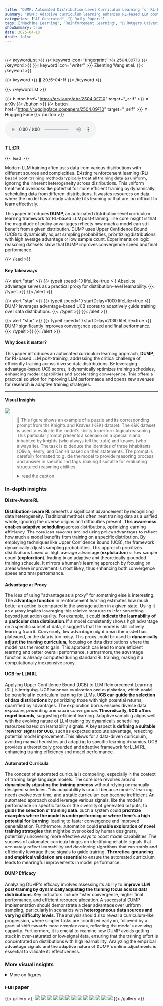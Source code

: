 ```yaml
---
title: "DUMP: Automated Distribution-Level Curriculum Learning for RL-based LLM Post-training"
summary: "DUMP: Adaptive curriculum learning enhances RL-based LLM post-training!"
categories: ["AI Generated", "🤗 Daily Papers"]
tags: ["Machine Learning", "Reinforcement Learning", "🏢 Rutgers University",]
showSummary: true
date: 2025-04-13
draft: false
---
```


<br>

{{< keywordList >}}
{{< keyword icon="fingerprint" >}} 2504.09710 {{< /keyword >}}
{{< keyword icon="writer" >}} Zhenting Wang et el. {{< /keyword >}}
 
{{< keyword >}} 🤗 2025-04-15 {{< /keyword >}}
 
{{< /keywordList >}}

{{< button href="https://arxiv.org/abs/2504.09710" target="_self" >}}
↗ arXiv
{{< /button >}}
{{< button href="https://huggingface.co/papers/2504.09710" target="_self" >}}
↗ Hugging Face
{{< /button >}}



<audio controls>
    <source src="https://ai-paper-reviewer.com/2504.09710/podcast.wav" type="audio/wav">
    Your browser does not support the audio element.
</audio>


### TL;DR


{{< lead >}}

Modern LLM training often uses data from various distributions with different sources and complexities. Existing reinforcement learning (RL)-based post-training methods typically treat all training data as uniform, ignoring the inherent heterogeneity across distributions. This uniform treatment overlooks the potential for more efficient training by dynamically scheduling data from different distributions. It wastes resources on data where the model has already saturated its learning or that are too difficult to learn effectively.



This paper introduces **DUMP**, an automated distribution-level curriculum learning framework for RL-based LLM post-training. The core insight is that the magnitude of policy advantages reflects how much a model can still benefit from a given distribution. DUMP uses Upper Confidence Bound (UCB) to dynamically adjust sampling probabilities, prioritizing distributions with high average advantage or low sample count. Experiments on logic reasoning datasets show that DUMP improves convergence speed and final performance.

{{< /lead >}}


#### Key Takeaways

{{< alert "star" >}}
{{< typeit speed=10 lifeLike=true >}} Absolute advantage serves as a practical proxy for distribution-level learnability. {{< /typeit >}}
{{< /alert >}}

{{< alert "star" >}}
{{< typeit speed=10 startDelay=1000 lifeLike=true >}} DUMP leverages advantage-based UCB scores to adaptively guide training over data distributions. {{< /typeit >}}
{{< /alert >}}

{{< alert "star" >}}
{{< typeit speed=10 startDelay=2000 lifeLike=true >}} DUMP significantly improves convergence speed and final performance. {{< /typeit >}}
{{< /alert >}}

#### Why does it matter?
This paper introduces an automated curriculum learning approach, **DUMP**, for RL-based LLM post-training, addressing the critical challenge of efficiently training across diverse data distributions. By leveraging advantage-based UCB scores, it dynamically optimizes training schedules, enhancing model capabilities and accelerating convergence. This offers a practical solution for improving LLM performance and opens new avenues for research in adaptive training strategies.

------
#### Visual Insights



![](https://arxiv.org/html/2504.09710/x1.png)

> 🔼 This figure shows an example of a puzzle and its corresponding prompt from the Knights and Knaves (K&K) dataset. The K&K dataset is used to evaluate the model's ability to perform logical reasoning. This particular prompt presents a scenario on a special island inhabited by knights (who always tell the truth) and knaves (who always lie).  The task is to deduce the identities of three inhabitants (Olivia, Henry, and Daniel) based on their statements. The prompt is carefully formatted to guide the model to provide reasoning process and answer in specific <think> and <answer> tags, making it suitable for evaluating structured reasoning abilities.
> <details>
> <summary>read the caption</summary>
> Figure 1: Example of puzzle and prompt used in Knights and Knaves (K&K) puzzle dataset.
> </details>







### In-depth insights


#### Distro-Aware RL
**Distribution-aware RL** presents a significant advancement by recognizing data heterogeneity. Traditional methods often treat training data as a unified whole, ignoring the diverse origins and difficulties present. **This awareness enables adaptive scheduling** across distributions, optimizing learning efficiency. The core idea revolves around using policy advantages to reflect how much a model benefits from training on a specific distribution. By employing techniques like Upper Confidence Bound (UCB), the framework dynamically adjusts sampling probabilities. This approach prioritizes distributions based on high average advantage (**exploitation**) or low sample count (**exploration**), leading to an adaptive and theoretically grounded training schedule. It mirrors a human's learning approach by focusing on areas where improvement is most likely, thus enhancing both convergence speed and final performance.

#### Advantage as Proxy
The idea of using "advantage as a proxy" for something else is interesting. The **advantage function** in reinforcement learning estimates how much better an action is compared to the average action in a given state. Using it as a proxy implies leveraging this relative measure to infer something beyond just action quality. For example, it could **indicate the learnability of a particular data distribution**. If a model consistently shows high advantage on a specific subset of data, it suggests that the model is still actively learning from it. Conversely, low advantage might mean the model has plateaued, or the data is too noisy. This proxy could be used to **dynamically adjust the training curriculum**, focusing on data distributions where the model has the most to gain. This approach can lead to more efficient learning and better overall performance. Furthermore, the advantage function is already computed during standard RL training, making it a computationally inexpensive proxy.

#### UCB for LLM RL
Applying Upper Confidence Bound (UCB) to LLM Reinforcement Learning (RL) is intriguing. UCB balances exploration and exploitation, which could be beneficial in curriculum learning for LLMs. **UCB can guide the selection of data distributions** by prioritizing those with high potential returns, quantified by advantages. The exploration bonus ensures diverse data exposure, preventing premature convergence. **Theoretically, UCB offers regret bounds**, suggesting efficient learning. Adaptive sampling aligns well with the evolving nature of LLM training by dynamically scheduling resources based on learnability signals. A key aspect is **defining a suitable 'reward' signal for UCB**, such as expected absolute advantage, reflecting potential model improvement. This allows for a data-driven curriculum, avoiding manual heuristics and adapting to specific learning dynamics. UCB provides a theoretically grounded and adaptive framework for LLM RL, enhancing training efficiency and model performance.

#### Automated Curricula
The concept of automated curricula is compelling, especially in the context of training large language models. The core idea revolves around **dynamically adjusting the training process** without relying on manually designed schedules. This adaptability is crucial because models' learning needs evolve over time, and a static curriculum can become inefficient. An automated approach could leverage various signals, like the model's performance on specific tasks or the diversity of generated outputs, to **guide the selection of training data**. Such a system could **prioritize examples where the model is underperforming or where there's a high potential for learning**, leading to faster convergence and improved generalization. Furthermore, automation could **enable exploration of novel training strategies** that might be overlooked by human designers, potentially uncovering more effective ways to boost model capabilities. The success of automated curricula hinges on identifying reliable signals that accurately reflect learnability and developing algorithms that can stably and efficiently leverage these signals to guide training. **Theoretical grounding and empirical validation are essential** to ensure the automated curriculum leads to meaningful improvements in model performance.

#### DUMP Efficacy
Analyzing DUMP's efficacy involves assessing its ability to **improve LLM post-training by dynamically adjusting the training focus across data distributions**. Key indicators include faster convergence, higher final performance, and efficient resource allocation. A successful DUMP implementation should demonstrate a clear advantage over uniform sampling, particularly in scenarios with **heterogeneous data sources and varying difficulty levels**. The analysis should also reveal a curriculum-like progression, where simpler tasks are prioritized early on, followed by a gradual shift towards more complex ones, reflecting the model's evolving capacity. Furthermore, it is crucial to examine how DUMP avoids getting stuck in over-saturated or low-signal data, ensuring that the training effort is concentrated on distributions with high learnability. Analyzing the empirical advantage signals and the adaptive nature of DUMP's online adjustments is essential to validate its effectiveness.


### More visual insights

<details>
<summary>More on figures
</summary>


![](https://arxiv.org/html/2504.09710/extracted/6358163/fig/kk_logic_plots/kk_logic_3_plot.png)

> 🔼 The figure displays the test answer reward over training steps for the Knights and Knaves puzzle dataset, specifically focusing on puzzles with 3 characters.  It compares the performance of the DUMP algorithm (distribution-level curriculum learning) against a uniform sampling baseline. The graph shows the reward accumulating over training steps, illustrating the improvement in accuracy achieved with the DUMP algorithm.
> <details>
> <summary>read the caption</summary>
> (a) 3 Characters
> </details>



![](https://arxiv.org/html/2504.09710/extracted/6358163/fig/kk_logic_plots/kk_logic_4_plot.png)

> 🔼 The figure shows the effectiveness of the DUMP algorithm compared to a baseline approach on the Knights and Knaves puzzle dataset with 4 characters.  The x-axis represents the training step, and the y-axis represents the test answer reward.  The plot displays the performance of both DUMP and the baseline (uniform sampling) over the course of training, illustrating that DUMP consistently outperforms the baseline, indicating superior convergence speed and higher final performance.
> <details>
> <summary>read the caption</summary>
> (b) 4 Characters
> </details>



![](https://arxiv.org/html/2504.09710/extracted/6358163/fig/kk_logic_plots/kk_logic_5_plot.png)

> 🔼 The figure shows the effectiveness of DUMP (Automated Distribution-Level Curriculum Learning) on a subset of the Knights and Knaves puzzle dataset. Specifically, it focuses on puzzles with 5 characters, comparing the performance of DUMP against a uniform sampling baseline in terms of test answer reward over training steps.  The graph illustrates how DUMP consistently outperforms the uniform sampling approach, achieving a higher reward and faster convergence.
> <details>
> <summary>read the caption</summary>
> (c) 5 Characters
> </details>



![](https://arxiv.org/html/2504.09710/extracted/6358163/fig/kk_logic_plots/kk_logic_6_plot.png)

> 🔼 The figure shows the effectiveness of DUMP (Automated Distribution-level Curriculum Learning) on a subset of the Knights and Knaves puzzle dataset. Specifically, it presents the test answer reward over training steps for puzzles with 6 characters.  The graph compares the performance of DUMP against a uniform sampling baseline, illustrating DUMP's superior performance in terms of both convergence speed and final reward.
> <details>
> <summary>read the caption</summary>
> (d) 6 Characters
> </details>



![](https://arxiv.org/html/2504.09710/extracted/6358163/fig/kk_logic_plots/kk_logic_7_plot.png)

> 🔼 This figure shows the effectiveness of DUMP (Automated Distribution-level Curriculum Learning) on a subset of the Knights and Knaves puzzle dataset, specifically focusing on puzzles with 7 characters.  The graph plots the test answer reward over training steps, comparing the performance of DUMP against a baseline method that doesn't utilize DUMP's curriculum learning strategy.  The x-axis represents the training step, while the y-axis displays the test answer reward.  The lines represent the average test reward achieved using DUMP and uniform sampling.
> <details>
> <summary>read the caption</summary>
> (e) 7 Characters
> </details>



![](https://arxiv.org/html/2504.09710/extracted/6358163/fig/kk_logic_plots/kk_logic_8_plot.png)

> 🔼 The figure shows the effectiveness of the DUMP algorithm on the Knights and Knaves puzzle dataset, specifically for puzzles with 8 characters.  It compares the test answer reward achieved by using DUMP versus a baseline method (without DUMP). The x-axis represents the training step, and the y-axis shows the test answer reward. The graph visually demonstrates the performance improvement achieved by DUMP over the baseline.
> <details>
> <summary>read the caption</summary>
> (f) 8 Characters
> </details>



![](https://arxiv.org/html/2504.09710/extracted/6358163/fig/kk_logic_plots/kk_logic_9_plot.png)

> 🔼 The figure shows the effectiveness of DUMP (Automated Distribution-level Curriculum Learning) on a subset of the Knights and Knaves puzzle dataset. Specifically, it focuses on puzzles with 9 characters, illustrating the test answer reward achieved by the model trained with DUMP against a baseline model trained without DUMP over a series of training steps.  The graph visually demonstrates how DUMP improves model performance, as measured by the test answer reward, on this specific puzzle complexity.
> <details>
> <summary>read the caption</summary>
> (g) 9 Characters
> </details>



![](https://arxiv.org/html/2504.09710/extracted/6358163/fig/kk_logic_plots/kk_logic_10_plot.png)

> 🔼 The figure shows the effectiveness of the DUMP algorithm compared to a uniform sampling baseline. Specifically, it presents the test answer reward over training steps for the puzzle distribution with 10 characters.  The graph illustrates the superior performance of DUMP in achieving a higher reward compared to uniform sampling. This demonstrates DUMP's ability to prioritize more informative data distributions for efficient learning.
> <details>
> <summary>read the caption</summary>
> (h) 10 Characters
> </details>



![](https://arxiv.org/html/2504.09710/extracted/6358163/fig/kk_logic_plots/kk_logic_11_plot.png)

> 🔼 The figure shows the effectiveness of DUMP (Automated Distribution-level Curriculum Learning) on a specific subset of the Knights and Knaves puzzle dataset.  This subset contains puzzles with 11 characters, representing a mid-level difficulty. The graph plots the test answer reward over training steps for the model trained with DUMP against a model trained with uniform sampling (no curriculum). The results demonstrate that DUMP achieves a significantly higher test answer reward compared to uniform sampling, highlighting DUMP’s ability to improve model performance on more challenging logic reasoning tasks.
> <details>
> <summary>read the caption</summary>
> (i) 11 Characters
> </details>



![](https://arxiv.org/html/2504.09710/extracted/6358163/fig/kk_logic_plots/kk_logic_12_plot.png)

> 🔼 The figure shows the effectiveness of DUMP (Automated Distribution-Level Curriculum Learning) on a subset of the Knights and Knaves puzzle dataset, specifically focusing on puzzles with 12 characters.  It compares the test answer reward achieved by the model trained using DUMP against a model trained with uniform sampling across different training steps. The graph illustrates the superior performance of DUMP in terms of achieving a higher reward on test puzzles compared to the uniform sampling baseline.
> <details>
> <summary>read the caption</summary>
> (j) 12 Characters
> </details>



![](https://arxiv.org/html/2504.09710/extracted/6358163/fig/kk_logic_plots/kk_logic_13_plot.png)

> 🔼 This figure displays the effectiveness of DUMP (Automated Distribution-Level Curriculum Learning) on a subset of the Knights and Knaves puzzle dataset.  Specifically, it shows the test answer reward over training steps for puzzles containing 13 characters.  The graph compares the performance of DUMP against a uniform sampling baseline, illustrating DUMP's superior ability to achieve higher rewards faster.
> <details>
> <summary>read the caption</summary>
> (k) 13 Characters
> </details>



![](https://arxiv.org/html/2504.09710/extracted/6358163/fig/kk_logic_plots/kk_logic_14_plot.png)

> 🔼 This figure displays the test answer reward achieved by the model trained with DUMP and without DUMP (baseline) for a specific distribution of the K&K puzzle dataset, where the puzzles have 14 characters.  The graph plots the reward against the training step, showcasing the superior performance of DUMP in achieving a higher reward compared to the baseline. This illustrates DUMP's effectiveness, particularly in more complex reasoning tasks.
> <details>
> <summary>read the caption</summary>
> (l) 14 Characters
> </details>



![](https://arxiv.org/html/2504.09710/extracted/6358163/fig/curriculum_sample_plots/kk_logic_3_curriculum_samples.png)

> 🔼 This figure displays the performance comparison between DUMP and a uniform sampling baseline on a Knights and Knaves puzzle dataset. The dataset is divided into 12 distributions, each defined by the number of characters (3-14) in the puzzle.  Each subplot represents a distribution, showing the test answer reward (a metric combining formatting and correctness of the answer) over training steps. DUMP consistently outperforms the baseline across all distributions, demonstrating faster convergence and higher rewards, particularly in more complex puzzles. This highlights DUMP’s effectiveness in dynamically adapting to different learning challenges.
> <details>
> <summary>read the caption</summary>
> Figure 2: Effectiveness of DUMP on the K&K puzzle dataset mixed with 12 distributions defined by the number of characters in each puzzle. DUMP consistently achieves higher answer reward on test dataset compared to baseline.
> </details>



![](https://arxiv.org/html/2504.09710/extracted/6358163/fig/curriculum_sample_plots/kk_logic_4_curriculum_samples.png)

> 🔼 The figure shows the effectiveness of DUMP on the Knights and Knaves puzzle dataset with 12 distributions, each defined by the number of characters in the puzzle.  Each subplot represents a different number of characters (3 to 14), indicating varying levels of puzzle difficulty.  The x-axis represents the training step, and the y-axis represents the test answer reward.  The lines compare the performance of DUMP against a uniform sampling baseline.  DUMP consistently achieves higher answer rewards, demonstrating its ability to improve both convergence speed and final performance by dynamically prioritizing more learnable distributions.
> <details>
> <summary>read the caption</summary>
> (a) 3 Characters
> </details>



![](https://arxiv.org/html/2504.09710/extracted/6358163/fig/curriculum_sample_plots/kk_logic_5_curriculum_samples.png)

> 🔼 The figure shows the effectiveness of DUMP (Automated Distribution-Level Curriculum Learning) on a subset of the Knights and Knaves puzzle dataset, specifically focusing on puzzles with 4 characters.  It compares the test answer reward achieved by the model trained with DUMP against a baseline model trained without DUMP. The x-axis represents the training step, and the y-axis shows the test answer reward. The plot visualizes the performance improvement resulting from the application of DUMP. The graph helps demonstrate that DUMP enhances both speed and final performance by prioritizing the distributions that contribute to learning more efficiently.
> <details>
> <summary>read the caption</summary>
> (b) 4 Characters
> </details>



![](https://arxiv.org/html/2504.09710/extracted/6358163/fig/curriculum_sample_plots/kk_logic_6_curriculum_samples.png)

> 🔼 The figure shows the test answer reward over training steps for the puzzle with 5 characters.  The blue line represents the results using the proposed DUMP algorithm, while the green line shows the results without DUMP (uniform sampling).  It demonstrates DUMP's effectiveness in achieving a higher reward with faster convergence compared to the baseline uniform sampling approach.
> <details>
> <summary>read the caption</summary>
> (c) 5 Characters
> </details>



![](https://arxiv.org/html/2504.09710/extracted/6358163/fig/curriculum_sample_plots/kk_logic_7_curriculum_samples.png)

> 🔼 This figure shows the effectiveness of DUMP (Automated Distribution-Level Curriculum Learning) compared to a baseline method without DUMP, specifically for the subset of logic puzzles with 6 characters.  The x-axis represents the training step, and the y-axis represents the test answer reward. The graph shows how the test answer reward changes over time for both DUMP and the baseline, enabling a comparison of their performance.  This allows evaluation of how DUMP impacts the model's ability to solve the 6-character logic puzzles over the course of training.
> <details>
> <summary>read the caption</summary>
> (d) 6 Characters
> </details>



![](https://arxiv.org/html/2504.09710/extracted/6358163/fig/curriculum_sample_plots/kk_logic_8_curriculum_samples.png)

> 🔼 The figure shows the effectiveness of the DUMP algorithm compared to a baseline (without DUMP) on a subset of the Knights and Knaves puzzle dataset, specifically focusing on puzzles with 7 characters.  The plot displays the test answer reward over a series of training steps. The answer reward is a measure of the model's performance on unseen puzzles and reflects the accuracy of its solutions and adherence to formatting guidelines. This plot visually demonstrates the advantage of DUMP in terms of achieving a higher test answer reward in a shorter training time compared to the baseline.
> <details>
> <summary>read the caption</summary>
> (e) 7 Characters
> </details>



![](https://arxiv.org/html/2504.09710/extracted/6358163/fig/curriculum_sample_plots/kk_logic_9_curriculum_samples.png)

> 🔼 The figure shows the effectiveness of DUMP (Automated Distribution-Level Curriculum Learning) on a subset of the Knights and Knaves puzzle dataset. Specifically, it focuses on puzzles with 8 characters.  The graph plots the test answer reward achieved by the model trained with DUMP against a model trained with uniform sampling over training steps. The y-axis represents the test answer reward, and the x-axis represents the training steps.  The plot demonstrates that DUMP consistently outperforms uniform sampling in terms of achieving a higher test answer reward.
> <details>
> <summary>read the caption</summary>
> (f) 8 Characters
> </details>



![](https://arxiv.org/html/2504.09710/extracted/6358163/fig/curriculum_sample_plots/kk_logic_10_curriculum_samples.png)

> 🔼 The figure displays the test answer reward over training steps for the distribution containing puzzles with 9 characters.  It compares the performance of the model trained with the DUMP curriculum learning method against a model trained with uniform sampling (no curriculum). The x-axis represents the training steps, and the y-axis shows the test answer reward, a measure of the model's performance on unseen puzzles.  The graph visualizes how the DUMP method leads to significantly better test answer reward compared to uniform sampling.
> <details>
> <summary>read the caption</summary>
> (g) 9 Characters
> </details>



![](https://arxiv.org/html/2504.09710/extracted/6358163/fig/curriculum_sample_plots/kk_logic_11_curriculum_samples.png)

> 🔼 This figure displays the test answer reward over training steps for the K&K puzzle dataset's 10-character distribution, comparing the performance of the model trained with the DUMP algorithm against a model trained without DUMP (uniform sampling).  The x-axis represents the training steps, while the y-axis shows the test answer reward, a metric reflecting the model's accuracy on unseen puzzles. This visualization demonstrates the effectiveness of DUMP by showing that the model with DUMP achieves a higher reward, suggesting improved performance and faster convergence than the baseline model. The graph visually illustrates DUMP's ability to enhance the learning process on this specific difficulty level.
> <details>
> <summary>read the caption</summary>
> (h) 10 Characters
> </details>



![](https://arxiv.org/html/2504.09710/extracted/6358163/fig/curriculum_sample_plots/kk_logic_12_curriculum_samples.png)

> 🔼 The figure displays the test answer reward over training steps for the distribution with 11 characters in each puzzle.  It compares the performance of the DUMP method against a uniform sampling baseline. The graph shows the test answer reward on the y-axis and the training steps on the x-axis.  Two lines represent the results obtained using DUMP and uniform sampling, respectively, allowing for a direct comparison of their effectiveness on this specific puzzle difficulty.
> <details>
> <summary>read the caption</summary>
> (i) 11 Characters
> </details>



![](https://arxiv.org/html/2504.09710/extracted/6358163/fig/curriculum_sample_plots/kk_logic_13_curriculum_samples.png)

> 🔼 This figure displays the results of the DUMP algorithm and a baseline (uniform sampling) on the Knights and Knaves puzzle dataset, focusing on the distribution where puzzles have 12 characters.  It shows the test answer reward (a measure of model performance) over the course of training steps.  The graph helps to illustrate how the DUMP algorithm outperforms uniform sampling by achieving a higher reward faster.
> <details>
> <summary>read the caption</summary>
> (j) 12 Characters
> </details>



![](https://arxiv.org/html/2504.09710/extracted/6358163/fig/curriculum_sample_plots/kk_logic_14_curriculum_samples.png)

> 🔼 This figure shows the effectiveness of DUMP (Automated Distribution-Level Curriculum Learning) on a specific subset of the Knights and Knaves puzzle dataset.  Specifically, it focuses on puzzles containing 13 characters. The graph plots the test answer reward over training steps, comparing the performance of the model trained with DUMP against a model trained with uniform sampling (no curriculum). The goal is to demonstrate that DUMP improves the model's ability to solve these more complex puzzles, leading to higher rewards.  The x-axis represents the training step, and the y-axis represents the test answer reward.
> <details>
> <summary>read the caption</summary>
> (k) 13 Characters
> </details>



</details>






### Full paper

{{< gallery >}}
<img src="https://ai-paper-reviewer.com/2504.09710/1.png" class="grid-w50 md:grid-w33 xl:grid-w25" />
<img src="https://ai-paper-reviewer.com/2504.09710/2.png" class="grid-w50 md:grid-w33 xl:grid-w25" />
<img src="https://ai-paper-reviewer.com/2504.09710/3.png" class="grid-w50 md:grid-w33 xl:grid-w25" />
<img src="https://ai-paper-reviewer.com/2504.09710/4.png" class="grid-w50 md:grid-w33 xl:grid-w25" />
<img src="https://ai-paper-reviewer.com/2504.09710/5.png" class="grid-w50 md:grid-w33 xl:grid-w25" />
<img src="https://ai-paper-reviewer.com/2504.09710/6.png" class="grid-w50 md:grid-w33 xl:grid-w25" />
<img src="https://ai-paper-reviewer.com/2504.09710/7.png" class="grid-w50 md:grid-w33 xl:grid-w25" />
<img src="https://ai-paper-reviewer.com/2504.09710/8.png" class="grid-w50 md:grid-w33 xl:grid-w25" />
<img src="https://ai-paper-reviewer.com/2504.09710/9.png" class="grid-w50 md:grid-w33 xl:grid-w25" />
<img src="https://ai-paper-reviewer.com/2504.09710/10.png" class="grid-w50 md:grid-w33 xl:grid-w25" />
<img src="https://ai-paper-reviewer.com/2504.09710/11.png" class="grid-w50 md:grid-w33 xl:grid-w25" />
<img src="https://ai-paper-reviewer.com/2504.09710/12.png" class="grid-w50 md:grid-w33 xl:grid-w25" />
<img src="https://ai-paper-reviewer.com/2504.09710/13.png" class="grid-w50 md:grid-w33 xl:grid-w25" />
{{< /gallery >}}